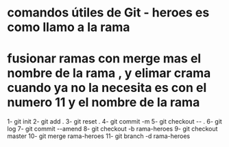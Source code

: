 # comandos útiles de Git - heroes es como llamo a la rama
# fusionar ramas con merge mas el nombre de la rama , y elimar crama cuando ya no la necesita es con el numero 11 y el nombre de la rama

 1- git init
 2- git add .
 3- git reset .
 4- git commit -m
 5- git checkout -- .
 6- git log
 7- git commit --amend
 8- git checkout -b rama-heroes 
 9- git checkout master
 10- git merge rama-heroes 
 11- git branch -d rama-heroes
 